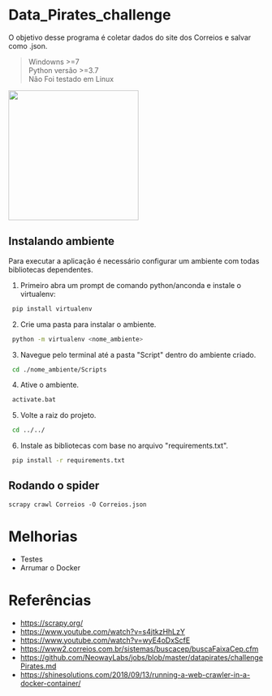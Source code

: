 # Data_Pirates_challenge
O objetivo desse programa é coletar dados do site dos Correios e salvar como .json.

> Windowns >=7 <br>
> Python versão >=3.7 <br>
> Não Foi testado em Linux <br>

<img src="https://sn3301files.storage.live.com/y4mfbpTHhFWCBkoxP01hhTo5Ui5ffRnSwb5h3pCrv3FognnqmNmm83EM9Y44qvv_xZyzsGXOJFsYdjBKeMG6FOLIziGNdorjgArp3pwOi2zjb2Dcp3ywfTIDblibPMVqg-VoT7eOElTRzHJ6uhm5j7khhnNYSvLOgfCvCBgkvFloCpJhwe6wjI8MzidllzWzb6O?width=256&height=256&cropmode=none" width="256" height="256" />

## Instalando ambiente
Para executar a aplicação é necessário configurar um ambiente com todas bibliotecas dependentes.

1. Primeiro abra um prompt de comando python/anconda e instale o virtualenv:

```bash
 pip install virtualenv
```
2. Crie uma pasta para instalar o ambiente.

```bash
 python -m virtualenv <nome_ambiente>
```
3. Navegue pelo terminal até a pasta "Script" dentro do ambiente criado.

```bash
 cd ./nome_ambiente/Scripts
```
4. Ative o ambiente.
```bash
 activate.bat
```

5. Volte a raiz do projeto.
```bash
 cd ../../
```

6. Instale as bibliotecas com base no arquivo "requirements.txt".
```bash
 pip install -r requirements.txt
```

## Rodando o spider

```shell
scrapy crawl Correios -O Correios.json
```

# Melhorias

* Testes
* Arrumar o Docker

# Referências

* https://scrapy.org/
* https://www.youtube.com/watch?v=s4jtkzHhLzY
* https://www.youtube.com/watch?v=wyE4oDxScfE
* https://www2.correios.com.br/sistemas/buscacep/buscaFaixaCep.cfm
* https://github.com/NeowayLabs/jobs/blob/master/datapirates/challengePirates.md
* https://shinesolutions.com/2018/09/13/running-a-web-crawler-in-a-docker-container/


